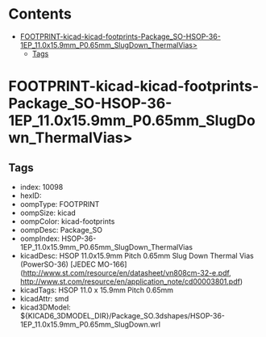 



Contents
========

* [FOOTPRINT-kicad-kicad-footprints-Package_SO-HSOP-36-1EP_11.0x15.9mm_P0.65mm_SlugDown_ThermalVias>](#footprint-kicad-kicad-footprints-package_so-hsop-36-1ep_110x159mm_p065mm_slugdown_thermalvias)
	* [Tags](#tags)

# FOOTPRINT-kicad-kicad-footprints-Package_SO-HSOP-36-1EP_11.0x15.9mm_P0.65mm_SlugDown_ThermalVias>

## Tags

- index: 10098
- hexID: 
- oompType: FOOTPRINT
- oompSize: kicad
- oompColor: kicad-footprints
- oompDesc: Package_SO
- oompIndex: HSOP-36-1EP_11.0x15.9mm_P0.65mm_SlugDown_ThermalVias
- kicadDesc: HSOP 11.0x15.9mm Pitch 0.65mm Slug Down Thermal Vias (PowerSO-36) [JEDEC MO-166] (http://www.st.com/resource/en/datasheet/vn808cm-32-e.pdf, http://www.st.com/resource/en/application_note/cd00003801.pdf)
- kicadTags: HSOP 11.0 x 15.9mm Pitch 0.65mm
- kicadAttr: smd
- kicad3DModel: ${KICAD6_3DMODEL_DIR}/Package_SO.3dshapes/HSOP-36-1EP_11.0x15.9mm_P0.65mm_SlugDown.wrl
